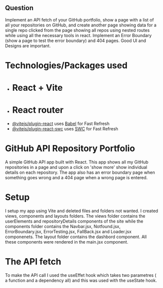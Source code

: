 ## Question
Implement an API fetch of your GitHub portfolio, show a page with a list of all your repositories on GitHub, and create another page showing data for a single repo clicked from the page showing all repos using nested routes while using all the necessary tools in react. Implement an Error Boundary (show a page to test the error boundary) and 404 pages. Good UI and Designs are important.</p> 


# Technologies/Packages used
- # React + Vite
- # React router
-  [@vitejs/plugin-react](https://github.com/vitejs/vite-plugin-react/blob/main/packages/plugin-react/README.md) uses [Babel](https://babeljs.io/) for Fast Refresh
- [@vitejs/plugin-react-swc](https://github.com/vitejs/vite-plugin-react-swc) uses [SWC](https://swc.rs/) for Fast Refresh


# GitHub  API  Repository Portfolio
<p>A simple GitHub API app built with React. This app shows all my GitHub repositories in a page and upon a click on 'show more' show individual details on each repository. The app also has an error boundary page when something goes wrong and a 404 page when a wrong page is entered. 

# Setup
I setup my app using Vite and deleted files and folders not wanted. I created  views, components and layouts folders. The views folder contains the  userElements and repositoryDetails components of the site while the components folder contains the Navbar.jsx, Notfound.jsx, ErrorBoundary.jsx, ErrorTesting.jsx, FallBack.jsx and Loader.jsx componenets. The layout folder contains the dashbord component. All these components were rendered in the main.jsx component.

# The API fetch
 To make the API call I used the useEffet hook which takes two parametres ( a function and a dependency all) and this was used with the useState hook.






